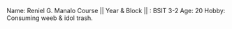 Name: Reniel G. Manalo
Course || Year & Block || : BSIT 3-2 
Age: 20
Hobby: Consuming weeb & idol trash.
